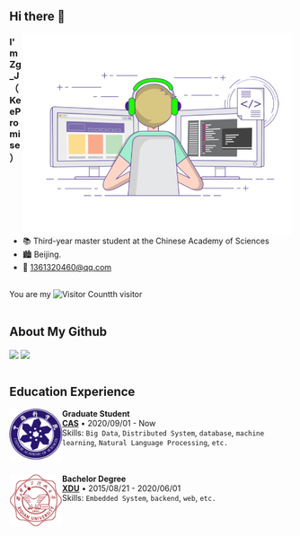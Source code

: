 ## Hi there 👋
<img align="right" top='60' alt="GIF" src="https://github.com/KeeProMise/KeeProMise/blob/master/picture/gif3.gif" width="480"/>



### I'm Zg_J（KeePromise）

<br/>

- 📚 Third-year master student at the Chinese Academy of Sciences
- 🏙️ Beijing.
- 📮 1361320460@qq.com
  <br/>
  <br/>


 You are my ![Visitor Count](https://profile-counter.glitch.me/KeeProMise/count.svg)th visitor
<br/>
<br/>

## About My Github

<!--[![Top Langs](https://github-readme-stats-keepromise.vercel.app/api/top-langs/?username=KeeProMise&layout=compact&langs_count=8&theme=cobalt)](https://github.com/KeeProMise/github-readme-stats)
[![Top Langs](https://github-readme-stats-keepromise.vercel.app/api?username=KeeProMise&show_icons=true&theme=cobalt)](https://github.com/KeeProMise/github-readme-stats)-->

<div align="left">
<img height='180' src="https://github-readme-stats-keepromise.vercel.app/api/top-langs/?username=KeeProMise&hide=html,css,Jupyter+Notebook,ruby,javascript,Makefile,Less,TypeScript,Starlark,Groovy,Shell,Batchfile&layout=compact&langs_count=8&theme=cobalt" align="center" />
<img height='180' src="https://github-readme-stats-keepromise.vercel.app/api?username=KeeProMise&show_icons=true&theme=cobalt" align="center" />
</div>  

<br/>  


## Education Experience

[<img align="left" height="94px" width="94px" alt="PKU" src="https://github.com/KeeProMise/KeeProMise/blob/master/picture/cas.png"/>](https://www.cas.cn/)

**Graduate Student** \
[**CAS**](https://www.cas.cn/) • 2020/09/01 - Now \
Skills: `Big Data`, `Distributed System`, `database`, `machine learning`, `Natural Language Processing`, `etc.` \
<br/>
<br/>

[<img align="left" height="94px" width="94px" alt="USTB" src="https://github.com/KeeProMise/KeeProMise/blob/master/picture/XDU.jpg"/>](https://www.xidian.edu.cn/index.htm)

**Bachelor Degree** \
[**XDU**](https://www.xidian.edu.cn/index.htm) • 2015/08/21 - 2020/06/01 \
Skills: `Embedded System`, `backend`, `web`, `etc.` \
<br>
